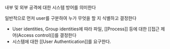 
내부 및 외부 공격에 대한 시스템 방어를 의미한다

일반적으로 먼저 user를 구분하여 누가 무엇을 할 지 식별하고 결정한다
+ User identities, Group identities에 따라 파일, [[Process]] 등에 대한 [[접근 제어(Access control)]]를 결정한다
+ 시스템에 대한 [[User Authentication]]를 요구한다. 